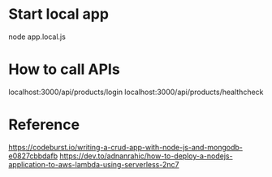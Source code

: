 Start local app
===============
node app.local.js

How to call APIs
================
localhost:3000/api/products/login
localhost:3000/api/products/healthcheck

Reference
=========
https://codeburst.io/writing-a-crud-app-with-node-js-and-mongodb-e0827cbbdafb
https://dev.to/adnanrahic/how-to-deploy-a-nodejs-application-to-aws-lambda-using-serverless-2nc7